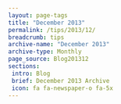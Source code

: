```yaml
---
layout: page-tags
title: "December 2013"
permalink: /tips/2013/12/
breadcrumb: tips
archive-name: "December 2013"
archive-type: Monthly
page_source: Blog201312
sections:
 intro: Blog
 brief: December 2013 Archive
 icon: fa fa-newspaper-o fa-5x
---
```

